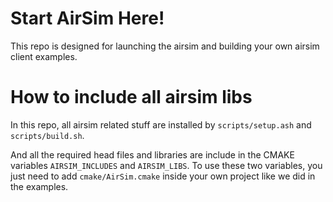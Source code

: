 Start AirSim Here!
===

This repo is designed for launching the airsim and building your own airsim client examples.

How to include all airsim libs
===

In this repo, all airsim related stuff are installed by `scripts/setup.ash` and `scripts/build.sh`.

And all the required head files and libraries are include in the CMAKE variables `AIRSIM_INCLUDES` and `AIRSIM_LIBS`. To use these two variables, you just need to add `cmake/AirSim.cmake` inside your own project like we did in the examples. 